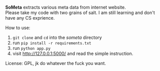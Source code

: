 **SoMeta** extracts various meta data from internet website.  
Please take my code with two grains of salt. I am still learning and don't have any CS exprience.  

How to use:  
1. `git clone` and `cd` into the *someta* directory  
2. run `pip install -r requirements.txt`  
3. run `python app.py` 
4. visit http://127.0.0.1:5000/ and read the simple instruction.  

License: GPL, jk do whatever the fuck you want.  
